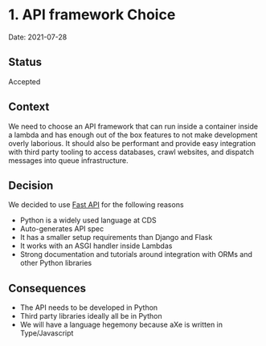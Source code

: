 # 1. API framework Choice

Date: 2021-07-28

## Status

Accepted

## Context

We need to choose an API framework that can run inside a container inside a lambda and has enough out of the box features to not make development overly laborious. It should also be performant and provide easy integration with third party tooling to access databases, crawl websites, and dispatch messages into queue infrastructure.

## Decision

We decided to use [Fast API](https://fastapi.tiangolo.com/) for the following reasons

- Python is a widely used language at CDS
- Auto-generates API spec
- It has a smaller setup requirements than Django and Flask
- It works with an ASGI handler inside Lambdas
- Strong documentation and tutorials around integration with ORMs and other Python libraries

## Consequences

- The API needs to be developed in Python
- Third party libraries ideally all be in Python
- We will have a language hegemony because aXe is written in Type/Javascript
